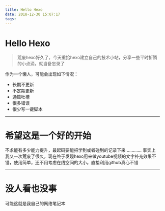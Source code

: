 ```yaml
---
title: Hello Hexo
date: 2018-12-30 15:07:17
tags:
---
```


# Hello Hexo

> 荒废hexo好久了，今天重拾hexo建立自己的技术小站，分享一些平时折腾的小点滴，就当备忘录了

作为一个懒人，可能会出现如下情况：
* 长期不更新
* 不定期更新
* 通篇吐槽
* 很多错误
* 很少写一键脚本
---
# 希望这是一个好的开始

不求能有多少能力提升，最起码要能把学到或者碰到的记录下来
…………
事实上我又一次荒废了很久，现在终于发现hexo用来做youtube视频的文字补充效果不错，使用简单，还不用考虑在线空间的大小，直接利用github真心不错

---

# 没人看也没事
可能这就是我自己的网络笔记本

